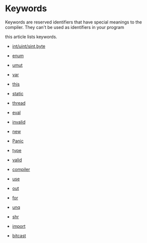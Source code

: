 # Keywords
 Keywords are reserved identifiers that have special meanings to the compiler. They 
 can't be used as identifiers in your program
 
 this article lists keywords.
 

 - [int/uint/sint,byte](./Types/ints.md)
 - [enum](keywords/Enum.md)

 - [umut](./Concepts/umut.md)

 - [var](./Types/Var.md)

 - [this](keywords/this.md)
 
 - [static](Keywords/static.md)

 - [thread](Keywords/thread.md)

 - [eval](Keywords/eval.md)

 - [invalid](Keywords/invalid.md)

 - [new](Keywords/new.md)

 - [Panic](Keywords/Panic.md)

 - [type](Keywords/type.md)

 - [valid](Keywords/valid.md)

 - [compiler](Keywords/compiler.md)

 - [use](Keywords/use.md)

 - [out](Keywords/out.md)
 
 - [for](Keywords/for.md)

 - [unq](Keywords/unq.md)

 - [shr](Keywords/shr.md)

 - [import](Keywords/import.md)

 - [bitcast](Keywords/bitcast.md)
